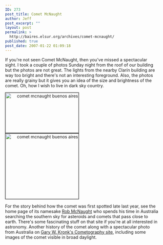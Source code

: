 ```yaml
---
ID: 273
post_title: Comet McNaught
author: Jeff
post_excerpt: ""
layout: post
permalink: >
  http://baires.elsur.org/archives/comet-mcnaught/
published: true
post_date: 2007-01-22 01:09:18
---
```

If you're not seen Comet McNaught, then you've missed a spectacular sight. I took a couple of photos Sunday night from the roof of our building but the photos are not great. The lights from the nearby Clarín building are way too bright and there's not an interesting foreground. Also, the photos are really grainy but it gives you an idea of the size and brightness of the comet. Oh, how I wish to live in dark sky country. 

<div style="width:240px;text-align:right;"><a href="http://beta.zooomr.com/photos/14048@Z01/665900/" title="Zooomr Photo Sharing :: Photo Sharing"><img src="http://static.zooomr.com/images/665900_8ecfba94dc_m.jpg" width="240" height="132" alt="comet mcnaught buenos aires" border="0" style="border:1px solid #000;" /></a></div>

<div style="width:240px;text-align:right;"><a href="http://beta.zooomr.com/photos/14048@Z01/665901/" title="Zooomr Photo Sharing :: Photo Sharing"><img src="http://static.zooomr.com/images/665901_18acb51a15_m.jpg" width="240" height="215" alt="comet mcnaught buenos aires" border="0" style="border:1px solid #000;" /></a></div>

For the story behind how the comet was first spotted late last year, see the home page of its namesake <a href="http://msowww.anu.edu.au/~rmn/C2006P1.htm">Rob McNaught</a> who spends his time in Australia searching the southern sky for asteroids and comets that pass close to earth.  There's some fascinating stuff on that site if you're at all interested in astronomy. Another history of the comet along with a spectacular photo from Australia on <a href="http://cometography.com/lcomets/2006p1.html">Gary W. Kronk's Cometography site</a>, including some images of the comet visible in broad daylight.